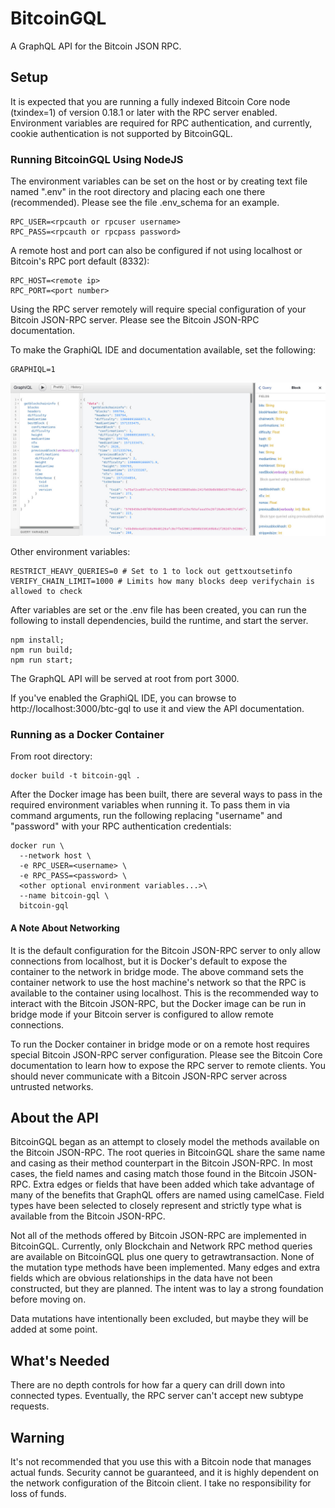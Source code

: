 # BitcoinGQL
A GraphQL API for the Bitcoin JSON RPC.

## Setup
It is expected that you are running a fully indexed Bitcoin Core node (txindex=1) of version 0.18.1 or later with the RPC server enabled. Environment variables are required for RPC authentication, and currently, cookie authentication is not supported by BitcoinGQL.

### Running BitcoinGQL Using NodeJS
The environment variables can be set on the host or by creating text file named ".env" in the root directory and placing each one there (recommended). Please see the file .env_schema for an example.

```
RPC_USER=<rpcauth or rpcuser username>
RPC_PASS=<rpcauth or rpcpass password>
```

A remote host and port can also be configured if not using localhost or Bitcoin's RPC port default (8332):
```
RPC_HOST=<remote ip>
RPC_PORT=<port number>
```
Using the RPC server remotely will require special configuration of your Bitcoin JSON-RPC server. Please see the Bitcoin JSON-RPC documentation.

To make the GraphiQL IDE and documentation available, set the following:

```
GRAPHIQL=1
```
![GraphiQL schema documentation and IDE](graphiql.jpg)

Other environment variables:
```
RESTRICT_HEAVY_QUERIES=0 # Set to 1 to lock out gettxoutsetinfo
VERIFY_CHAIN_LIMIT=1000 # Limits how many blocks deep verifychain is allowed to check
```

After variables are set or the .env file has been created, you can run the following to install dependencies, build the runtime, and start the server.

```
npm install;
npm run build;
npm run start;
```

The GraphQL API will be served at root from port 3000.

If you've enabled the GraphiQL IDE, you can browse to http://localhost:3000/btc-gql to use it and view the API documentation.

### Running as a Docker Container

From root directory:

```
docker build -t bitcoin-gql .
```

After the Docker image has been built, there are several ways to pass in the required environment variables when running it. To pass them in via command arguments, run the following replacing "username" and "password" with your RPC authentication credentials:

```
docker run \
  --network host \
  -e RPC_USER=<username> \
  -e RPC_PASS=<password> \
  <other optional environment variables...>\
  --name bitcoin-gql \
  bitcoin-gql
```

#### A Note About Networking
It is the default configuration for the Bitcoin JSON-RPC server to only allow connections from localhost, but it is Docker's default to expose the container to the network in bridge mode. The above command sets the container network to use the host machine's network so that the RPC is available to the container using localhost. This is the recommended way to interact with the Bitcoin JSON-RPC, but the Docker image can be run in bridge mode if your Bitcoin server is configured to allow remote connections.

To run the Docker container in bridge mode or on a remote host requires special Bitcoin JSON-RPC server configuration. Please see the Bitcoin Core documentation to learn how to expose the RPC server to remote clients. You should never communicate with a Bitcoin JSON-RPC server across untrusted networks.

## About the API
BitcoinGQL began as an attempt to closely model the methods available on the Bitcoin JSON-RPC. The root queries in BitcoinGQL share the same name and casing as their method counterpart in the Bitcoin JSON-RPC. In most cases, the field names and casing match those found in the Bitcoin JSON-RPC. Extra edges or fields that have been added which take advantage of many of the benefits that GraphQL offers are named using camelCase. Field types have been selected to closely represent and strictly type what is available from the Bitcoin JSON-RPC.

Not all of the methods offered by Bitcoin JSON-RPC are implemented in BitcoinGQL. Currently, only Blockchain and Network RPC method queries are available on BitcoinGQL plus one query to getrawtransaction. None of the mutation type methods have been implemented. Many edges and extra fields which are obvious relationships in the data have not been constructed, but they are planned. The intent was to lay a strong foundation before moving on.

Data mutations have intentionally been excluded, but maybe they will be added at some point.

## What's Needed
There are no depth controls for how far a query can drill down into connected types. Eventually, the RPC server can't accept new subtype requests.

## Warning
It's not recommended that you use this with a Bitcoin node that manages actual funds. Security cannot be guaranteed, and it is highly dependent on the network configuration of the Bitcoin client. I take no responsibility for loss of funds.
